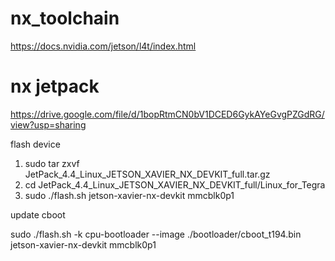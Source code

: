 # nx_toolchain
https://docs.nvidia.com/jetson/l4t/index.html

# nx jetpack
https://drive.google.com/file/d/1bopRtmCN0bV1DCED6GykAYeGvgPZGdRG/view?usp=sharing

flash device
1. sudo tar zxvf JetPack_4.4_Linux_JETSON_XAVIER_NX_DEVKIT_full.tar.gz
2. cd JetPack_4.4_Linux_JETSON_XAVIER_NX_DEVKIT_full/Linux_for_Tegra
3. sudo ./flash.sh jetson-xavier-nx-devkit mmcblk0p1

update cboot

sudo ./flash.sh -k cpu-bootloader --image ./bootloader/cboot_t194.bin jetson-xavier-nx-devkit mmcblk0p1
